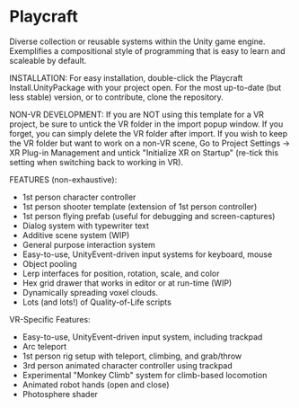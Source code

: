 # Playcraft
Diverse collection or reusable systems within the Unity game engine.
Exemplifies a compositional style of programming that is easy to learn and scaleable by default.

INSTALLATION:
For easy installation, double-click the Playcraft Install.UnityPackage with your project open.
For the most up-to-date (but less stable) version, or to contribute, clone the repository.

NON-VR DEVELOPMENT:
If you are NOT using this template for a VR project, be sure to untick the VR folder 
in the import popup window.  If you forget, you can simply delete the VR folder after import.
If you wish to keep the VR folder but want to work on a non-VR scene, 
Go to Project Settings -> XR Plug-in Management and untick "Initialize XR on Startup"
(re-tick this setting when switching back to working in VR).

FEATURES (non-exhaustive):
- 1st person character controller
- 1st person shooter template (extension of 1st person controller)
- 1st person flying prefab (useful for debugging and screen-captures)
- Dialog system with typewriter text
- Additive scene system (WIP)
- General purpose interaction system
- Easy-to-use, UnityEvent-driven input systems for keyboard, mouse
- Object pooling
- Lerp interfaces for position, rotation, scale, and color
- Hex grid drawer that works in editor or at run-time (WIP)
- Dynamically spreading voxel clouds.
- Lots (and lots!) of Quality-of-Life scripts

VR-Specific Features:
- Easy-to-use, UnityEvent-driven input system, including trackpad
- Arc teleport
- 1st person rig setup with teleport, climbing, and grab/throw
- 3rd person animated character controller using trackpad
- Experimental "Monkey Climb" system for climb-based locomotion
- Animated robot hands (open and close)
- Photosphere shader
